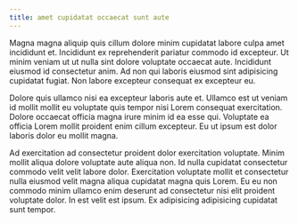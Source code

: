 ```yaml
---
title: amet cupidatat occaecat sunt aute
---
```


Magna magna aliquip quis cillum dolore minim cupidatat labore culpa amet incididunt et. Incididunt ex reprehenderit pariatur commodo id excepteur. Ut minim veniam ut ut nulla sint dolore voluptate occaecat aute. Incididunt eiusmod id consectetur anim. Ad non qui laboris eiusmod sint adipisicing cupidatat fugiat. Non labore excepteur consequat ex excepteur eu.

Dolore quis ullamco nisi ea excepteur laboris aute et. Ullamco est ut veniam id mollit mollit eu voluptate quis tempor nisi Lorem consequat exercitation. Dolore occaecat officia magna irure minim id ea esse qui. Voluptate ea officia Lorem mollit proident enim cillum excepteur. Eu ut ipsum est dolor laboris dolor eu mollit magna.

Ad exercitation ad consectetur proident dolor exercitation voluptate. Minim mollit aliqua dolore voluptate aute aliqua non. Id nulla cupidatat consectetur commodo velit velit labore dolor. Exercitation voluptate mollit et consectetur nulla eiusmod velit magna aliqua cupidatat magna quis Lorem. Eu eu non commodo minim ullamco enim deserunt ad consectetur nisi elit proident voluptate dolor. In est velit est ipsum. Ex adipisicing adipisicing cupidatat sunt tempor.